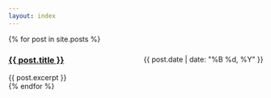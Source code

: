 ```yaml
---
layout: index
---
```

<article>
  {% for post in site.posts %}
    <section>
      <div style="float: right;">
        <div>{{ post.date | date: "%B %d, %Y" }}</div>
      </div>
      <h3>
        <a href="{{ post.url }}">{{ post.title }}</a>
      </h3>
      {{ post.excerpt }}
    </section>
  {% endfor %}
</article>
